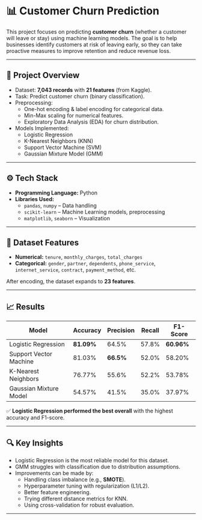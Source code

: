 # 📊 Customer Churn Prediction

This project focuses on predicting **customer churn** (whether a customer will leave or stay) using machine learning models. The goal is to help businesses identify customers at risk of leaving early, so they can take proactive measures to improve retention and reduce revenue loss.  

---

## 🚀 Project Overview
- Dataset: **7,043 records** with **21 features** (from Kaggle).
- Task: Predict customer churn (binary classification).
- Preprocessing:
  - One-hot encoding & label encoding for categorical data.
  - Min-Max scaling for numerical features.
  - Exploratory Data Analysis (EDA) for churn distribution.
- Models Implemented:
  - Logistic Regression
  - K-Nearest Neighbors (KNN)
  - Support Vector Machine (SVM)
  - Gaussian Mixture Model (GMM)

---

## ⚙️ Tech Stack
- **Programming Language:** Python  
- **Libraries Used:**  
  - `pandas`, `numpy` – Data handling  
  - `scikit-learn` – Machine Learning models, preprocessing  
  - `matplotlib`, `seaborn` – Visualization  

---

## 📂 Dataset Features
- **Numerical:** `tenure`, `monthly_charges`, `total_charges`  
- **Categorical:** `gender`, `partner`, `dependents`, `phone_service`, `internet_service`, `contract`, `payment_method`, etc.  

After encoding, the dataset expands to **23 features**.  

---

## 📈 Results
| Model                  | Accuracy | Precision | Recall | F1-Score |
|------------------------|----------|-----------|--------|----------|
| Logistic Regression    | **81.09%** | 64.5%     | 57.8%  | **60.96%** |
| Support Vector Machine | 81.03%   | **66.5%** | 52.0%  | 58.20%   |
| K-Nearest Neighbors    | 76.77%   | 55.6%     | 52.2%  | 53.78%   |
| Gaussian Mixture Model | 54.57%   | 41.5%     | 35.0%  | 37.97%   |

✅ **Logistic Regression performed the best overall** with the highest accuracy and F1-score.  

---

## 🔍 Key Insights
- Logistic Regression is the most reliable model for this dataset.  
- GMM struggles with classification due to distribution assumptions.  
- Improvements can be made by:
  - Handling class imbalance (e.g., **SMOTE**).
  - Hyperparameter tuning with regularization (L1/L2).
  - Better feature engineering.
  - Trying different distance metrics for KNN.
  - Using cross-validation for robust evaluation.  

---



